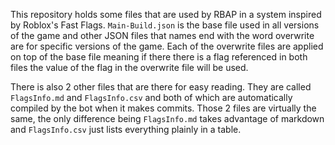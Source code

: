 This repository holds some files that are used by RBAP in a system inspired by Roblox's Fast Flags. `Main-Build.json` is the base file used in all versions of the game and other JSON files that names end with the word overwrite are for specific versions of the game. Each of the overwrite files are applied on top of the base file meaning if there there is a flag referenced in both files the value of the flag in the overwrite file will be used.

There is also 2 other files that are there for easy reading. They are called `FlagsInfo.md` and `FlagsInfo.csv` and both of which are automatically compiled by the bot when it makes commits. Those 2 files are virtually the same, the only difference being `FlagsInfo.md` takes advantage of markdown and `FlagsInfo.csv` just lists everything plainly in a table.